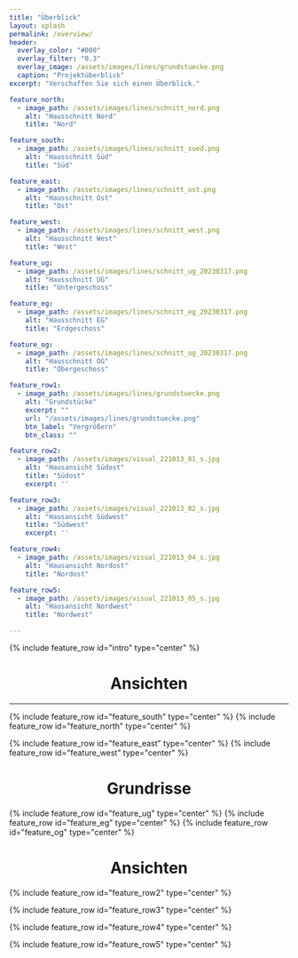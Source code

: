 ```yaml
---
title: "Überblick"
layout: splash
permalink: /overview/
header:
  overlay_color: "#000"
  overlay_filter: "0.3"
  overlay_image: /assets/images/lines/grundstuecke.png
  caption: "Projektüberblick"
excerpt: "Verschaffen Sie sich einen Überblick."

feature_north:
  - image_path: /assets/images/lines/schnitt_nord.png
    alt: "Hausschnitt Nord"
    title: "Nord"

feature_south:
  - image_path: /assets/images/lines/schnitt_sued.png
    alt: "Hausschnitt Süd"
    title: "Süd"

feature_east:
  - image_path: /assets/images/lines/schnitt_ost.png
    alt: "Hausschnitt Ost"
    title: "Ost"

feature_west:
  - image_path: /assets/images/lines/schnitt_west.png
    alt: "Hausschnitt West"
    title: "West"

feature_ug:
  - image_path: /assets/images/lines/schnitt_ug_20230317.png
    alt: "Hausschnitt UG"
    title: "Untergeschoss"

feature_eg:
  - image_path: /assets/images/lines/schnitt_eg_20230317.png
    alt: "Hausschnitt EG"
    title: "Erdgeschoss"

feature_og:
  - image_path: /assets/images/lines/schnitt_og_20230317.png
    alt: "Hausschnitt OG"
    title: "Obergeschoss"

feature_row1:
  - image_path: /assets/images/lines/grundstuecke.png
    alt: "Grundstücke"
    excerpt: ""
    url: "/assets/images/lines/grundstuecke.png"
    btn_label: "Vergrößern"
    btn_class: ""

feature_row2:
  - image_path: /assets/images/visual_221013_01_s.jpg
    alt: "Hausansicht Südost"
    title: "Südost"
    excerpt: ''

feature_row3:
  - image_path: /assets/images/visual_221013_02_s.jpg
    alt: "Hausansicht Südwest"
    title: "Südwest"
    excerpt: ''

feature_row4:
  - image_path: /assets/images/visual_221013_04_s.jpg
    alt: "Hausansicht Nordost"
    title: "Nordost"

feature_row5:
  - image_path: /assets/images/visual_221013_05_s.jpg
    alt: "Hausansicht Nordwest"
    title: "Nordwest"

---
```


{% include feature_row id="intro" type="center" %}

<h1 style="text-align:center">Ansichten</h1>

---

{% include feature_row id="feature_south" type="center" %}
{% include feature_row id="feature_north" type="center" %}

{% include feature_row id="feature_east" type="center" %}
{% include feature_row id="feature_west" type="center" %}

<h1 style="text-align:center">Grundrisse</h1>

{% include feature_row id="feature_ug" type="center" %}
{% include feature_row id="feature_eg" type="center" %}
{% include feature_row id="feature_og" type="center" %}

<!--<h1 style="text-align:center">Grundstücke</h1>-->

<!--{% include feature_row id="feature_row1" type="center" %}-->

<h1 style="text-align:center">Ansichten</h1>

{% include feature_row id="feature_row2" type="center" %}

{% include feature_row id="feature_row3" type="center" %}

{% include feature_row id="feature_row4" type="center" %}

{% include feature_row id="feature_row5" type="center" %}
